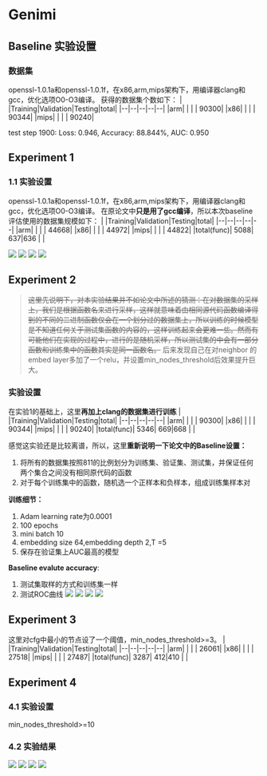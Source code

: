 # Genimi

## Baseline 实验设置
### 数据集
openssl-1.0.1a和openssl-1.0.1f，在x86,arm,mips架构下，用编译器clang和gcc，优化选项O0-O3编译。
获得的数据集个数如下：
| |Training|Validation|Testing|total|
|--|--|--|--|--|
|arm| | | | 90300|
|x86| | | | 90344|
|mips| | | | 90240|

test step 1900: Loss: 0.946, Accuracy: 88.844%, AUC: 0.950

## Experiment 1
### 1.1 实验设置
openssl-1.0.1a和openssl-1.0.1f，在x86,arm,mips架构下，用编译器clang和gcc，优化选项O0-O3编译。
在原论文中**只是用了gcc编译**，所以本次baseline评估使用的数据集规模如下：
| |Training|Validation|Testing|total|
|--|--|--|--|--|
|arm| | | | 44668|
|x86| | | | 44972|
|mips| | | | 44822|
|total(func)| 5088| 637|636 | |

![](https://yunlongs-1253041399.cos.ap-chengdu.myqcloud.com/image/Similary_Detection/128.png)
![](https://yunlongs-1253041399.cos.ap-chengdu.myqcloud.com/image/Similary_Detection/129.png)
![](https://yunlongs-1253041399.cos.ap-chengdu.myqcloud.com/image/Similary_Detection/130.png)
![](https://yunlongs-1253041399.cos.ap-chengdu.myqcloud.com/image/Similary_Detection/131.png)



## Experiment 2
>~~这里先说明下，对本实验结果并不如论文中所述的猜测：在对数据集的采样上，我们是根据函数名来进行采样，这样就意味着由相同源代码函数编译得到的不同的二进制函数仅会在一个划分过的数据集上，所以训练的时候模型是不知道任何关于测试集函数的内容的，这样训练起来会更难一些。然而有可能他们在实现的过程中，进行的是随机采样，所以测试集的中会有一部分函数和训练集中的函数其实是同一函数名。~~ 后来发现自己在对neighbor 的embed layer多加了一个relu，并设置min_nodes_threshold后效果提升巨大。

### 实验设置

在实验1的基础上，这里**再加上clang的数据集进行训练**
| |Training|Validation|Testing|total|
|--|--|--|--|--|
|arm| | | | 90300|
|x86| | | | 90344|
|mips| | | | 90240|
|total(func)| 5346| 669|668 | |



感觉这实验还是比较离谱，所以，这里**重新说明一下论文中的Baseline设置：**
1. 将所有的数据集按照811的比例划分为训练集、验证集、测试集，并保证任何两个集合之间没有相同原代码的函数
2. 对于每个训练集中的函数，随机选一个正样本和负样本，组成训练集样本对

**训练细节：**
1. Adam learning rate为0.0001
2. 100 epochs
3. mini batch 10
4. embedding size 64,embedding depth 2,T =5
5. 保存在验证集上AUC最高的模型

**Baseline evalute accuracy**:
1. 测试集取样的方式和训练集一样
2. 测试ROC曲线
![](https://yunlongs-1253041399.cos.ap-chengdu.myqcloud.com/image/Similary_Detection/124.png)
![](https://yunlongs-1253041399.cos.ap-chengdu.myqcloud.com/image/Similary_Detection/125.png)
![](https://yunlongs-1253041399.cos.ap-chengdu.myqcloud.com/image/Similary_Detection/126.png)
![](https://yunlongs-1253041399.cos.ap-chengdu.myqcloud.com/image/Similary_Detection/127.png)


## Experiment 3
这里对cfg中最小的节点设了一个阈值，min_nodes_threshold>=3。
| |Training|Validation|Testing|total|
|--|--|--|--|--|
|arm| | | | 26061|
|x86| | | | 27518|
|mips| | | | 27487|
|total(func)| 3287| 412|410 | |

## Experiment 4
### 4.1 实验设置
min_nodes_threshold>=10


### 4.2 实验结果
![](https://yunlongs-1253041399.cos.ap-chengdu.myqcloud.com/image/Similary_Detection/experiment_result/Figure_6.png)
![](https://yunlongs-1253041399.cos.ap-chengdu.myqcloud.com/image/Similary_Detection/experiment_result/Figure_7.png)
![](https://yunlongs-1253041399.cos.ap-chengdu.myqcloud.com/image/Similary_Detection/experiment_result/Figure_8.png)
![](https://yunlongs-1253041399.cos.ap-chengdu.myqcloud.com/image/Similary_Detection/experiment_result/Figure_5.png)